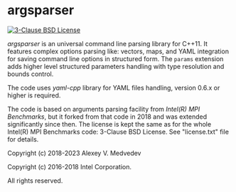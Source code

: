 # argsparser
[![3-Clause BSD License](https://img.shields.io/badge/License-BSD_3--Clause-green.svg)](license.txt)

*argsparser* is an universal command line parsing library for C++11. It features complex options parsing like: vectors, maps, and YAML integration for saving command line options in structured form. The `params` extension adds higher level structured parameters handling with type resolution and bounds control.

The code uses *yaml-cpp* library for YAML files handling, version 0.6.x or higher is required.

The code is based on arguments parsing facility from *Intel(R) MPI Benchmarks*, but it forked from that code
in 2018 and was extended significantly since then. The license is kept the same as for the whole Intel(R) MPI Benchmarks code: 3-Clause BSD License. See "license.txt" file for details.

Copyright (c) 2018-2023 Alexey V. Medvedev

Copyright (c) 2016-2018 Intel Corporation.

All rights reserved. 
